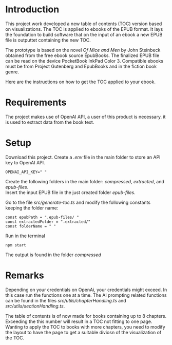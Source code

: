 # Introduction
This project work developed a new table of contents (TOC) version based on visualizations. The TOC is applied to ebooks of the EPUB format.
It lays the foundation to build software that on the input of an ebook a new EPUB file is outputtet containing the new TOC.

The prototype is based on the novel *Of Mice and Men* by John Steinbeck obtained from the free ebook source EpubBooks.
The finalized EPUB file can be read on the device PocketBook InkPad Color 3. Compatible ebooks must be from Project Gutenberg and EpubBooks and in the fiction book genre.

Here are the instructions on how to get the TOC applied to your ebook.

# Requirements
The project makes use of OpenAI API, a user of this product is necessary. it is used to extract data from the book text.


# Setup
Download this project.
Create a *.env* file in the main folder to store an API key to OpenAI API.
```code
OPENAI_API_KEY=" "
```

Create the following folders in the main folder: *compressed*,  *extracted*, and *epub-files*. \
Insert the input EPUB file in the just created folder *epub-files*.

Go to the file *src/generate-toc.ts* and modify the following constants keeping the folder name:
```code
const epubPath = ".epub-files/ "
const extractedFolder = ".extracted/"
const folderName = " "
```

Run in the terminal
```shell
npm start
```

The output is found in the folder *compressed*

# Remarks
Depending on your credentials on OpenAi, your credentials might exceed. In this case run the functions one at a time. The AI prompting related functions can be found in the files *src/utils/chapterHandling.ts* and
*src/utils/sectionHandling.ts*.

The table of contents is of now made for books containing up to 8 chapters. Exceeding the this number will result in a TOC not fitting to one page. Wanting to apply the TOC to books with more chapters, you need to modify the layout to have the page to get a suitable diviosn of the visualization of the TOC.
